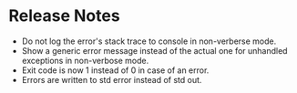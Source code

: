 # Release Notes

- Do not log the error's stack trace to console in non-verberse mode.
- Show a generic error message instead of the actual one for unhandled exceptions in non-verbose mode.
- Exit code is now 1 instead of 0 in case of an error.
- Errors are written to std error instead of std out. 
